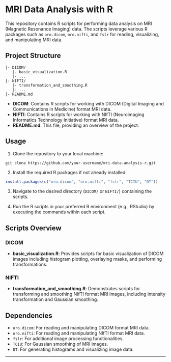 # MRI Data Analysis with R

This repository contains R scripts for performing data analysis on MRI (Magnetic Resonance Imaging) data. The scripts leverage various R packages such as `oro.dicom`, `oro.nifti`, and `fslr` for reading, visualizing, and manipulating MRI data.

## Project Structure

```
|- DICOM/
   |- basic_visualization.R
   |- ...
|- NIFTI/
   |- transformation_and_smoothing.R
   |- ...
|- README.md
```

- **DICOM**: Contains R scripts for working with DICOM (Digital Imaging and Communications in Medicine) format MRI data.
- **NIFTI**: Contains R scripts for working with NIfTI (Neuroimaging Informatics Technology Initiative) format MRI data.
- **README.md**: This file, providing an overview of the project.

## Usage

1. Clone the repository to your local machine:

```
git clone https://github.com/your-username/mri-data-analysis-r.git
```

2. Install the required R packages if not already installed:

```R
install.packages(c("oro.dicom", "oro.nifti", "fslr", "TCIU", "DT"))
```

3. Navigate to the desired directory (`DICOM/` or `NIFTI/`) containing the scripts.

4. Run the R scripts in your preferred R environment (e.g., RStudio) by executing the commands within each script.

## Scripts Overview

### DICOM

- **basic_visualization.R**: Provides scripts for basic visualization of DICOM images including histogram plotting, overlaying masks, and performing transformations.

### NIFTI

- **transformation_and_smoothing.R**: Demonstrates scripts for transforming and smoothing NIfTI format MRI images, including intensity transformation and Gaussian smoothing.

## Dependencies

- `oro.dicom`: For reading and manipulating DICOM format MRI data.
- `oro.nifti`: For reading and manipulating NIfTI format MRI data.
- `fslr`: For additional image processing functionalities.
- `TCIU`: For Gaussian smoothing of MRI images.
- `DT`: For generating histograms and visualizing image data.

---
